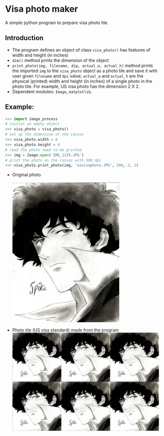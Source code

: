# Visa photo maker
A simple python program to prepare visa photo tile.

## Introduction
- The program defines an object of class `visa_photo()` has features of width and height (in inches)
- `dim()` method prints the dimension of the object
- `print_photo(img, filename, dip, actual_w, actual_h)` method prints the imported `img` to the `visa_photo` object as a photo tile and save it with user given `filename` and `dpi` value; `actual_w` and `actual_h` are the physical (printed) width and height (in inches) of a single photo in the photo tile. For example, US visa photo has the dimension 2 X 2.
- Dependent modules: `Image`, `matplotlib`.

## Example:

```python
>>> import image_process
# initial an empty object 
>>> visa_photo = visa_photo()
# set up the dimension of the canvas
>>> visa_photo.width = 6
>>> visa_photo.height = 4
# read the photo need to be printed
>>> img = Image.open('IMG_1135.JPG')
# print the photo on the canvas with 500 dpi
>>> visa_photo.print_photo(img, 'usvisaphoto.JPG', 500, 2, 2)
```
- Original photo

    <img src="./photo/IMG_1135.JPG" width="350">

- Photo tile (US visa standard) made from the program
    <img src="./photo/usvisaphoto.JPG" width="500">


